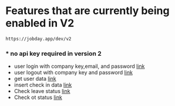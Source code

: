 # Features that are currently being enabled in V2
``` 
https://jobday.app/dev/v2
```
### * no api key required in version 2 
- user login with company key,email, and password 
<a href="https://github.com/algnot/JobDay-API-documentation/tree/main/v2/login">link</a>
- user logout with company key and password
<a href="https://github.com/algnot/JobDay-API-documentation/tree/main/v2/logout">link</a>
- get user data 
<a href="https://github.com/algnot/JobDay-API-documentation/tree/main/v2/get%20data">link</a>
- insert check in data
<a href="https://github.com/algnot/JobDay-API-documentation/tree/main/v2/insert%20check%20in">link</a>
- Check leave status
<a href="https://github.com/algnot/JobDay-API-documentation/tree/main/v2/check%20leave%20status">link</a>
- Check ot status 
<a href="https://github.com/algnot/JobDay-API-documentation/tree/main/v2/check%20ot%20status">link</a>
